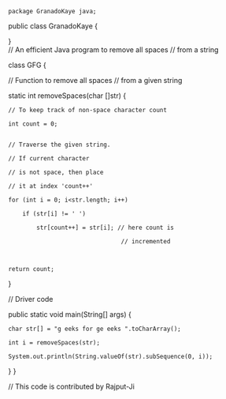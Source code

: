 
    package GranadoKaye java;

public class GranadoKaye {

}  
// An efficient Java program to remove all spaces
// from a string

class GFG
{
 
// Function to remove all spaces 
// from a given string

static int removeSpaces(char []str)
{

    // To keep track of non-space character count

    int count = 0;
 

    // Traverse the given string.

    // If current character

    // is not space, then place 

    // it at index 'count++'

    for (int i = 0; i<str.length; i++)

        if (str[i] != ' ')

            str[count++] = str[i]; // here count is

                                    // incremented

         

    return count;
}
 
// Driver code

public static void main(String[] args)
{

    char str[] = "g eeks for ge eeks ".toCharArray();

    int i = removeSpaces(str);

    System.out.println(String.valueOf(str).subSequence(0, i));
}
} 
 
// This code is contributed by Rajput-Ji

